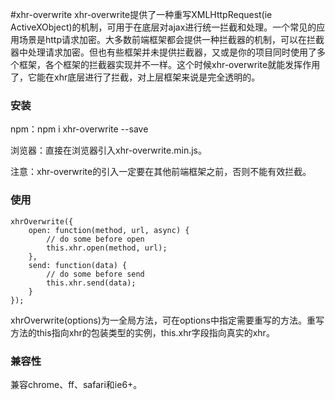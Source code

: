#xhr-overwrite
xhr-overwrite提供了一种重写XMLHttpRequest(ie ActiveXObject)的机制，可用于在底层对ajax进行统一拦截和处理。一个常见的应用场景是http请求加密。大多数前端框架都会提供一种拦截器的机制，可以在拦截器中处理请求加密。但也有些框架并未提供拦截器，又或是你的项目同时使用了多个框架，各个框架的拦截器实现并不一样。这个时候xhr-overwrite就能发挥作用了，它能在xhr底层进行了拦截，对上层框架来说是完全透明的。
### 安装
npm：npm i xhr-overwrite --save

浏览器：直接在浏览器引入xhr-overwrite.min.js。

注意：xhr-overwrite的引入一定要在其他前端框架之前，否则不能有效拦截。
### 使用
```
xhrOverwrite({
	open: function(method, url, async) {
		// do some before open
		this.xhr.open(method, url);
	},
	send: function(data) {
		// do some before send
		this.xhr.send(data);
	}
});
```
xhrOverwrite(options)为一全局方法，可在options中指定需要重写的方法。重写方法的this指向xhr的包装类型的实例，this.xhr字段指向真实的xhr。

### 兼容性
兼容chrome、ff、safari和ie6+。
